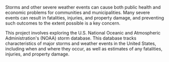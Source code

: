 Storms and other severe weather events can cause both public health and economic problems for communities and municipalities. 
Many severe events can result in fatalities, injuries, and property damage, and preventing such outcomes to the extent possible is a key concern.

This project involves exploring the U.S. National Oceanic and Atmospheric Administration's (NOAA) storm database. 
This database tracks characteristics of major storms and weather events in the United States, including when and where they occur, 
as well as estimates of any fatalities, injuries, and property damage.
